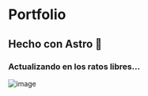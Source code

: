 # Portfolio
## Hecho con Astro 🚀
### Actualizando en los ratos libres...

![image](https://github.com/user-attachments/assets/4af30cab-c79d-4c17-9d38-eb7fc5972c94)
